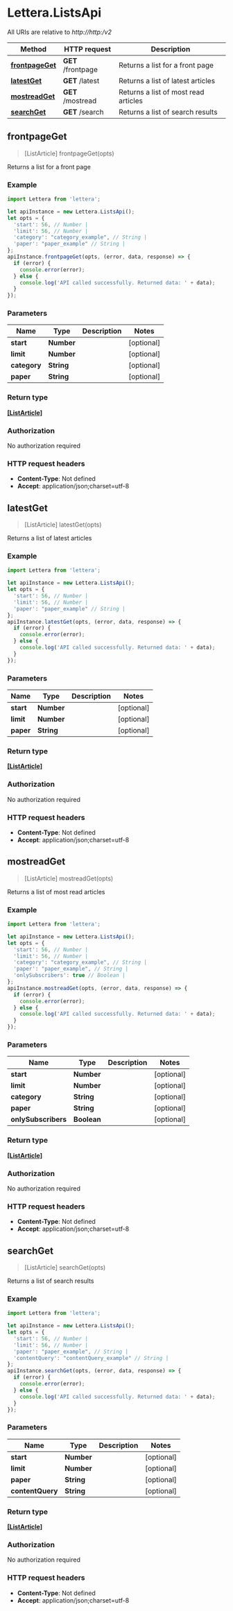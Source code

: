 # Lettera.ListsApi

All URIs are relative to *http://http:/v2*

Method | HTTP request | Description
------------- | ------------- | -------------
[**frontpageGet**](ListsApi.md#frontpageGet) | **GET** /frontpage | Returns a list for a front page
[**latestGet**](ListsApi.md#latestGet) | **GET** /latest | Returns a list of latest articles
[**mostreadGet**](ListsApi.md#mostreadGet) | **GET** /mostread | Returns a list of most read articles
[**searchGet**](ListsApi.md#searchGet) | **GET** /search | Returns a list of search results



## frontpageGet

> [ListArticle] frontpageGet(opts)

Returns a list for a front page

### Example

```javascript
import Lettera from 'lettera';

let apiInstance = new Lettera.ListsApi();
let opts = {
  'start': 56, // Number | 
  'limit': 56, // Number | 
  'category': "category_example", // String | 
  'paper': "paper_example" // String | 
};
apiInstance.frontpageGet(opts, (error, data, response) => {
  if (error) {
    console.error(error);
  } else {
    console.log('API called successfully. Returned data: ' + data);
  }
});
```

### Parameters


Name | Type | Description  | Notes
------------- | ------------- | ------------- | -------------
 **start** | **Number**|  | [optional] 
 **limit** | **Number**|  | [optional] 
 **category** | **String**|  | [optional] 
 **paper** | **String**|  | [optional] 

### Return type

[**[ListArticle]**](ListArticle.md)

### Authorization

No authorization required

### HTTP request headers

- **Content-Type**: Not defined
- **Accept**: application/json;charset=utf-8


## latestGet

> [ListArticle] latestGet(opts)

Returns a list of latest articles

### Example

```javascript
import Lettera from 'lettera';

let apiInstance = new Lettera.ListsApi();
let opts = {
  'start': 56, // Number | 
  'limit': 56, // Number | 
  'paper': "paper_example" // String | 
};
apiInstance.latestGet(opts, (error, data, response) => {
  if (error) {
    console.error(error);
  } else {
    console.log('API called successfully. Returned data: ' + data);
  }
});
```

### Parameters


Name | Type | Description  | Notes
------------- | ------------- | ------------- | -------------
 **start** | **Number**|  | [optional] 
 **limit** | **Number**|  | [optional] 
 **paper** | **String**|  | [optional] 

### Return type

[**[ListArticle]**](ListArticle.md)

### Authorization

No authorization required

### HTTP request headers

- **Content-Type**: Not defined
- **Accept**: application/json;charset=utf-8


## mostreadGet

> [ListArticle] mostreadGet(opts)

Returns a list of most read articles

### Example

```javascript
import Lettera from 'lettera';

let apiInstance = new Lettera.ListsApi();
let opts = {
  'start': 56, // Number | 
  'limit': 56, // Number | 
  'category': "category_example", // String | 
  'paper': "paper_example", // String | 
  'onlySubscribers': true // Boolean | 
};
apiInstance.mostreadGet(opts, (error, data, response) => {
  if (error) {
    console.error(error);
  } else {
    console.log('API called successfully. Returned data: ' + data);
  }
});
```

### Parameters


Name | Type | Description  | Notes
------------- | ------------- | ------------- | -------------
 **start** | **Number**|  | [optional] 
 **limit** | **Number**|  | [optional] 
 **category** | **String**|  | [optional] 
 **paper** | **String**|  | [optional] 
 **onlySubscribers** | **Boolean**|  | [optional] 

### Return type

[**[ListArticle]**](ListArticle.md)

### Authorization

No authorization required

### HTTP request headers

- **Content-Type**: Not defined
- **Accept**: application/json;charset=utf-8


## searchGet

> [ListArticle] searchGet(opts)

Returns a list of search results

### Example

```javascript
import Lettera from 'lettera';

let apiInstance = new Lettera.ListsApi();
let opts = {
  'start': 56, // Number | 
  'limit': 56, // Number | 
  'paper': "paper_example", // String | 
  'contentQuery': "contentQuery_example" // String | 
};
apiInstance.searchGet(opts, (error, data, response) => {
  if (error) {
    console.error(error);
  } else {
    console.log('API called successfully. Returned data: ' + data);
  }
});
```

### Parameters


Name | Type | Description  | Notes
------------- | ------------- | ------------- | -------------
 **start** | **Number**|  | [optional] 
 **limit** | **Number**|  | [optional] 
 **paper** | **String**|  | [optional] 
 **contentQuery** | **String**|  | [optional] 

### Return type

[**[ListArticle]**](ListArticle.md)

### Authorization

No authorization required

### HTTP request headers

- **Content-Type**: Not defined
- **Accept**: application/json;charset=utf-8

